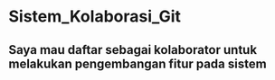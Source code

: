 # Sistem_Kolaborasi_Git

## Saya mau daftar sebagai kolaborator untuk melakukan pengembangan fitur pada sistem
